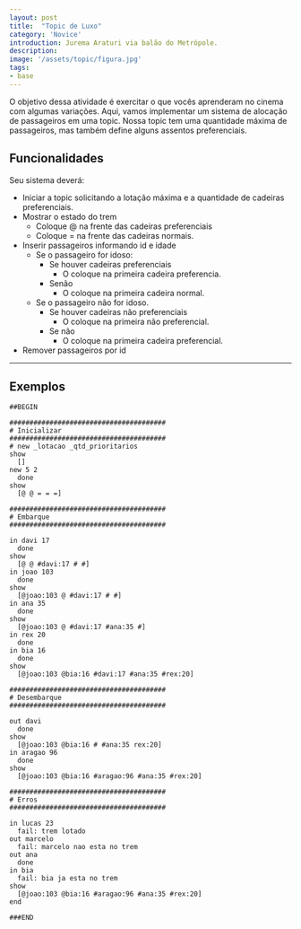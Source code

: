 ```yaml
---
layout: post
title:  "Topic de Luxo"
category: 'Novice' 
introduction: Jurema Araturi via balão do Metrópole. 
description:
image: '/assets/topic/figura.jpg'
tags:
- base
---
```


O objetivo dessa atividade é exercitar o que vocês aprenderam no cinema com algumas variações. Aqui, vamos implementar um sistema de alocação de passageiros em uma topic. Nossa topic tem uma quantidade máxima de passageiros, mas também define alguns assentos preferenciais.

## Funcionalidades
Seu sistema deverá:

- Iniciar a topic solicitando a lotação máxima e a quantidade de cadeiras preferenciais.
- Mostrar o estado do trem
    - Coloque @ na frente das cadeiras preferenciais
    - Coloque = na frente das cadeiras normais.
- Inserir passageiros informando id e idade
    - Se o passageiro for idoso:
        - Se houver cadeiras preferenciais
            - O coloque na primeira cadeira preferencia.
        - Senão
            - O coloque na primeira cadeira normal.
    - Se o passageiro não for idoso.
        - Se houver cadeiras não preferenciais
            - O coloque na primeira não preferencial.
        - Se não
            - O coloque na primeira cadeira preferencial.
- Remover passageiros por id

---
## Exemplos

```
##BEGIN

#######################################
# Inicializar
#######################################
# new _lotacao _qtd_prioritarios
show
  []
new 5 2
  done
show
  [@ @ = = =]

#######################################
# Embarque
#######################################

in davi 17
  done
show
  [@ @ #davi:17 # #]
in joao 103
  done
show
  [@joao:103 @ #davi:17 # #]
in ana 35
  done
show
  [@joao:103 @ #davi:17 #ana:35 #]
in rex 20
  done
in bia 16
  done
show
  [@joao:103 @bia:16 #davi:17 #ana:35 #rex:20]

#######################################
# Desembarque
#######################################

out davi
  done
show
  [@joao:103 @bia:16 # #ana:35 rex:20]
in aragao 96
  done
show
  [@joao:103 @bia:16 #aragao:96 #ana:35 #rex:20]

#######################################
# Erros
#######################################

in lucas 23
  fail: trem lotado
out marcelo
  fail: marcelo nao esta no trem
out ana
  done
in bia
  fail: bia ja esta no trem
show
  [@joao:103 @bia:16 #aragao:96 #ana:35 #rex:20]
end

###END
```

